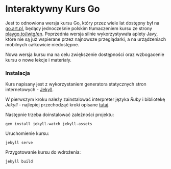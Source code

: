 # Interaktywny Kurs Go

Jest to odnowiona wersja kursu Go, który przez wiele lat dostępny był na [go.art.pl](http://go.art.pl), będący jednocześnie polskim tłumaczeniem kursu ze strony [playgo.to/iwtg/en](http://playgo.to/iwtg/en/). Poprzednia wersja silnie wykorzystywała aplety Javy, które nie są już wspierane przez najnowsze przeglądarki, a na urządzeniach mobilnych całkowicie niedostępne. 

Nowa wersja kursu ma na celu zwiększenie dostępności oraz wzbogacenie kursu o nowe lekcje i materiały.
 
### Instalacja

Kurs napisany jest z wykorzystaniem generatora statycznych stron internetowych - [Jekyll](https://jekyllrb.com/). 
 
W pierwszym kroku należy zainstalować interpreter języka *Ruby* i bibliotekę *Jekyll* - najlepiej przechodząć kroki opisane [tutaj](https://jekyllrb.com/docs/installation/).

Następnie trzeba doinstalować zależności projektu:
```
gem install jekyll-watch jekyll-assets
```
  
Uruchomienie kursu:
```
jekyll serve
```

Przygotowanie kursu do wdrożenia:
```
jekyll build
```
  

